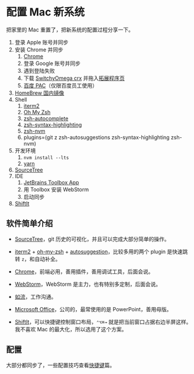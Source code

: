 # 配置 Mac 新系统

把家里的 Mac 重置了，把新系统的配置过程分享一下。

1. 登录 Apple 账号并同步
2. 安装 Chrome 并同步
    1. [Chrome](https://www.google.cn/chrome/index.html)
    2. 登录 Google 账号并同步 
    3. 遇到登陆失败
    4. 下载 [SwitchyOmega crx](https://github.com/FelisCatus/SwitchyOmega/releases) 并拖入[拓展程序页](chrome://extensions)
    5. [百度 PAC](http://pac.internal.baidu.com/bdnew.pac)（仅限百度员工使用）
3. [HomeBrew 国内镜像](https://gitee.com/cunkai/HomebrewCN)
4. Shell
    1. [iterm2](https://iterm2.com)
    2. [Oh My Zsh](https://github.com/ohmyzsh/ohmyzsh)
    3. [zsh-autocomplete](https://github.com/marlonrichert/zsh-autocomplete)
    4. [zsh-syntax-highlighting](https://github.com/zsh-users/zsh-syntax-highlighting)
    5. [zsh-nvm](https://github.com/lukechilds/zsh-nvm)
    6. plugins=(git z zsh-autosuggestions zsh-syntax-highlighting zsh-nvm)
5. 开发环境
    1. `nvm install --lts`
    2. [yarn](https://yarnpkg.com/getting-started/install)
6. [SourceTree](https://www.sourcetreeapp.com)
7. IDE
    1. [JetBrains Toolbox App](https://www.jetbrains.com/toolbox-app/)
    2. 用 Toolbox 安装 WebStorm
    3. 启动同步
8. [ShiftIt](https://github.com/fikovnik/ShiftIt)

## 软件简单介绍

- [SourceTree](https://www.sourcetreeapp.com/)，git 历史的可视化，并且可以完成大部分简单的操作。

- [iterm2](https://iterm2.com/) + [oh-my-zsh](https://github.com/robbyrussell/oh-my-zsh) + [autosuggestion](https://github.com/zsh-users/zsh-autosuggestions)，比较多用的两个 plugin 是快速跳转 `z`，和自动补全。

- [Chrome](https://www.google.com/chrome/)，前端必用，善用插件，善用调试工具，后面会说。

- [WebStorm](https://www.jetbrains.com/webstorm/)，WebStorm 是主力，也有特别多定制，后面会说。

- [如流](https://infoflow.baidu.com/)，工作沟通。

- [Microsoft Office](https://www.office.com/)，公司的，最常使用的是 PowerPoint，善用母版。

- [ShiftIt](https://github.com/fikovnik/ShiftIt)，可以快捷键控制窗口布局，`⌃⌥⌘→` 就是把当前窗口占据右边半屏这样。我不喜欢 Mac 的最大化，所以选用了这个方案。

## 配置

大部分都同步了，一些配置技巧查看[快捷键](https://github.com/dancerphil/awesome/blob/master/Keymap.md)篇。
